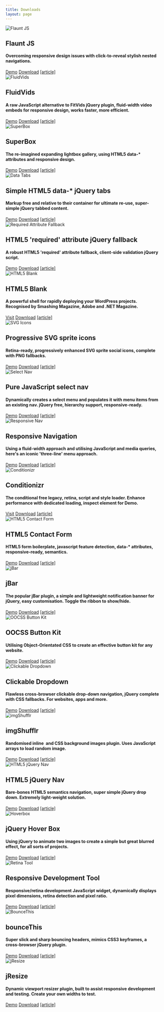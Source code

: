 ```yaml
---
title: Downloads
layout: page
---
```


<div class="download-item">
	<img src="/img/downloads/flaunt-js.jpg" alt="Flaunt JS">
	<div class="download-details">
		<h2>Flaunt JS</h2>
		<h4>Overcoming responsive design issues with click-to-reveal stylish nested navigations.</h4>
		<a href="//toddmotto.com/labs/flaunt-js" onclick="_gaq.push(['_trackEvent', 'Click', 'Demo Flaunt, 'Flaunt Demo']);">Demo</a>
		<a href="//toddmotto.com/labs/flaunt-js/flaunt-js.zip" onclick="_gaq.push(['_trackEvent', 'Click', 'Download Flaunt, 'Flaunt Download']);">Download</a>
		<a href="//toddmotto.com/flaunt-js-for-stylish-responsive-navigations-with-nested-click-to-reveal">[article]</a>
	</div>
</div>
<div class="download-item">
	<img src="/img/downloads/fluidvids.jpg" alt="FluidVids">
	<div class="download-details">
		<h2>FluidVids</h2>
		<h4>A raw JavaScript alternative to FitVids jQuery plugin, fluid-width video embeds for responsive design, works faster, more efficient.</h4>
		<a href="//toddmotto.com/labs/fluidvids" onclick="_gaq.push(['_trackEvent', 'Click', 'Demo FluidVids, 'FluidVids Demo']);">Demo</a>
		<a href="//github.com/toddmotto/fluidvids/archive/master.zip" onclick="_gaq.push(['_trackEvent', 'Click', 'Download FluidVids, 'FluidVids Download']);">Download</a>
		<a href="//toddmotto.com/fluid-and-responsive-youtube-and-vimeo-videos-with-fluidvids-js">[article]</a>
	</div>
</div>
<div class="download-item">
	<img src="/img/downloads/superbox.jpg" alt="SuperBox">
	<div class="download-details">
		<h2>SuperBox</h2>
		<h4>The re-imagined expanding lightbox gallery, using HTML5 data-* attributes and responsive design.</h4>
		<a href="//toddmotto.com/labs/superbox" onclick="_gaq.push(['_trackEvent', 'Click', 'Demo SuperBox, 'SuperBox Demo']);">Demo</a>
		<a href="//toddmotto.com/labs/superbox/superbox.zip" onclick="_gaq.push(['_trackEvent', 'Click', 'Download SuperBox, 'SuperBox Download']);">Download</a>
		<a href="//toddmotto.com/introducing-superbox-the-reimagined-lightbox-gallery">[article]</a>
	</div>
</div>
<div class="download-item">
	<img src="/img/downloads/data-tabs.jpg" alt="Data Tabs">
	<div class="download-details">
		<h2>Simple HTML5 data-* jQuery tabs</h2>
		<h4>Markup free and relative to their container for ultimate re-use, super-simple jQuery tabbed content.</h4>
		<a href="//toddmotto.com/labs/data-tabs" onclick="_gaq.push(['_trackEvent', 'Click', 'Demo Data Tabs, 'Data Tabs Demo']);">Demo</a>
	<a href="//toddmotto.com/labs/data-tabs/data-tabs.zip" onclick="_gaq.push(['_trackEvent', 'Click', 'Download Data Tabs, 'Data Tabs Download']);">Download</a>
		<a href="//toddmotto.com/simple-html5-data-attribute-jquery-tabs-markup-free-and-relative-to-their-container-for-ultimate-reuse/">[article]</a>
	</div>
</div>
<div class="download-item">
	<img src="/img/downloads/required.jpg" alt="Required Attribute Fallback">
	<div class="download-details">
		<h2>HTML5 'required' attribute jQuery fallback</h2>
		<h4>A robust HTML5 'required' attribute fallback, client-side validation jQuery script.</h4>
		<a href="//toddmotto.com/labs/required-fallback" onclick="_gaq.push(['_trackEvent', 'Click', 'Demo Required Fallback, 'Required Fallback Demo']);">Demo</a>
	<a href="//toddmotto.com/labs/required-fallback/required-fallback.zip" onclick="_gaq.push(['_trackEvent', 'Click', 'Download Required Fallback, 'Required Fallback Download']);">Download</a>
		<a href="//toddmotto.com/progressively-enhancing-html5-forms-creating-a-required-attribute-fallback-with-jquery">[article]</a>
	</div>
</div>
<div class="download-item">
	<img src="/img/downloads/html5blank.jpg" alt="HTML5 Blank">
	<div class="download-details">
		<h2>HTML5 Blank</h2>
		<h4>A powerful shell for rapidly deploying your WordPress projects. Recognised by Smashing Magazine, Adobe and .NET Magazine.</h4>
		<a href="//html5blank.com" target="_blank">Visit</a>
		<a href="//github.com/toddmotto/html5blank/archive/master.zip" onclick="_gaq.push(['_trackEvent', 'Click', 'HTML5 Blank Theme Download', 'HTML5 Blank Download']);">Download</a>
		<a href="//toddmotto.com/html5-blank-rapid-wordpress-theme-development">[article]</a>
	</div>
</div>
<div class="download-item">
	<img src="/img/downloads/svg-icons.jpg" alt="SVG Icons">
	<div class="download-details">
		<h2>Progressive SVG sprite icons</h2>
		<h4>Retina-ready, progressively enhanced SVG sprite social icons, complete with PNG fallbacks.</h4>
		<a href="//toddmotto.com/labs/svg-icons" onclick="_gaq.push(['_trackEvent', 'Click', 'Demo SVG Icons, 'SVG Icons Demo']);">Demo</a>
		<a href="//toddmotto.com/labs/svg-icons/svg-icons.zip" onclick="_gaq.push(['_trackEvent', 'Click', 'Download SVG Icons, 'SVG Icons Download']);">Download</a>
		<a href="//toddmotto.com/progressively-enhanced-svg-sprite-icons/">[article]</a>
	</div>
</div>
<div class="download-item">
	<img src="/img/downloads/select-nav-js.jpg" alt="Select Nav">
	<div class="download-details">
		<h2>Pure JavaScript select nav</h2>
		<h4>Dynamically creates a select menu and populates it with menu items from an existing nav. jQuery free, hierarchy support, responsive-ready.</h4>
		<a href="//toddmotto.com/labs/selectnav" onclick="_gaq.push(['_trackEvent', 'Click', 'Demo Select Nav', 'Select Nav Demo']);" target="_blank">Demo</a>
		<a href="//toddmotto.com/labs/selectnav/selectnav.zip" onclick="_gaq.push(['_trackEvent', 'Click', 'Download Select Nav', 'Select Nav Download']);">Download</a>
		<a href="//toddmotto.com/creating-a-responsive-dynamic-mobile-navigation-from-pure-javascript">[article]</a>
	</div>
</div>
<div class="download-item">
	<img src="/img/downloads/responsive-nav.jpg" alt="Responsive Nav">
	<div class="download-details">
		<h2>Responsive Navigation</h2>
		<h4>Using a fluid-width approach and utilising JavaScript and media queries, here's an iconic 'three-line' menu approach.</h4>
		<a href="//toddmotto.com/labs/responsive-nav" onclick="_gaq.push(['_trackEvent', 'Click', 'Demo Responsive Nav', 'Responsive Nav Demo']);" target="_blank">Demo</a>
		<a href="//toddmotto.com/labs/responsive-nav/responsive-nav.zip" onclick="_gaq.push(['_trackEvent', 'Click', 'Download Responsive Nav', 'Responsive Nav Download']);">Download</a>
		<a href="//toddmotto.com/building-an-html5-responsive-menu-with-media-queries-javascript">[article]</a>
	</div>
</div>
<div class="download-item">
	<img src="/img/downloads/conditionizr.jpg" alt="Conditionizr">
	<div class="download-details">
		<h2>Conditionizr</h2>
		<h4>The conditional free legacy, retina, script and style loader. Enhance performance with dedicated loading, inspect element for Demo.</h4>
		<a href="//conditionizr.com" onclick="_gaq.push(['_trackEvent', 'Click', 'conditionizr.com', 'conditionizr.com']);">Visit</a>
		<a href="//github.com/conditionizr/conditionizr/archive/master.zip" onclick="_gaq.push(['_trackEvent', 'Click', 'Download Conditionizr', 'Conditionizr Download']);">Download</a>
		<a href="//toddmotto.com/meet-conditionizr-the-conditional-free-legacy-retina-script-and-style-loader">[article]</a>
	</div>
</div>
<div class="download-item">
	<img src="/img/downloads/html5-contact.jpg" alt="HTML5 Contact Form">
	<div class="download-details">
		<h2>HTML5 Contact Form</h2>
		<h4>HTML5 form boilerplate, javascript feature detection, data-* attributes, responsive-ready, semantics.</h4>
		<a href="//toddmotto.com/labs/html5-contact-form" onclick="_gaq.push(['_trackEvent', 'Click', 'Demo HTML5 Contact Form, 'HTML5 Contact Form Demo']);">Demo</a>
		<a href="//toddmotto.com/labs/html5-contact-form/html5-contact-form.zip" onclick="_gaq.push(['_trackEvent', 'Click', 'Download HTML5 Contact Form, 'HTML5 Contact Form Download']);">Download</a>
		<a href="//toddmotto.com/creating-an-html5-responsive-ready-contact-form-with-custom-javascript-feature-detection">[article]</a>
	</div>
</div>
<div class="download-item">
	<img src="/img/downloads/jbar.jpg" alt="jBar">
	<div class="download-details">
		<h2>jBar</h2>
		<h4>The popular jBar plugin, a simple and lightweight notification banner for jQuery, easy customisation. Toggle the ribbon to show/hide.</h4>
		<a href="//toddmotto.com/labs/jbar/" onclick="_gaq.push(['_trackEvent', 'Click', 'Demo jBar', 'jBar Demo']);">Demo</a>
		<a href="//toddmotto.com/labs/jbar/jbar_v2.zip" onclick="_gaq.push(['_trackEvent', 'Click', 'Download jBar', 'jBar Download']);">Download</a>
		<a href="//toddmotto.com/jbar-plugin-the-jquery-call-to-action-bar">[article]</a>
	</div>
</div>
<div class="download-item">
	<img src="/img/downloads/oocss-buttons.jpg" alt="OOCSS Button Kit">
	<div class="download-details">
		<h2>OOCSS Button Kit</h2>
		<h4>Utilising Object-Orientated CSS to create an effective button kit for any website.</h4>
		<a href="//toddmotto.com/labs/oocss-buttons" onclick="_gaq.push(['_trackEvent', 'Click', 'Demo OOCSS Buttons', 'OOCSS Buttons Demo']);" target="_blank">Demo</a>
		<a href="//toddmotto.com/labs/oocss-buttons/oocss-buttons.zip" onclick="_gaq.push(['_trackEvent', 'Click', 'Download OOCSS Buttons', 'OOCSS Buttons Download']);">Download</a>
		<a href="//toddmotto.com/getting-started-with-object-orientated-css-oocss-creating-a-button-kit">[article]</a>
	</div>
</div>
<div class="download-item">
	<img src="/img/downloads/clickable-dropdown.jpg" alt="Clickable Dropdown">
	<div class="download-details">
		<h2>Clickable Dropdown</h2>
		<h4>Flawless cross-browser clickable drop-down navigation, jQuery complete with CSS fallbacks. For websites, apps and more.</h4>
		<a href="//toddmotto.com/labs/clickable-dropdown/" onclick="_gaq.push(['_trackEvent', 'Click', 'Clickable Dropdown Demo', 'Clickable Dropdown Demo Button']);">Demo</a>
		<a href="//toddmotto.com/labs/clickable-dropdown/clickable-dropdown.zip" onclick="_gaq.push(['_trackEvent', 'Click', 'Clickable Dropdown Download', 'Clickable Dropdown Download Button']);">Download</a>
		<a href="//toddmotto.com/flawless-clickable-drop-down-navigation">[article]</a>
	</div>
</div>
<div class="download-item">
	<img src="/img/downloads/imgshufflr.jpg" alt="imgShufflr">
	<div class="download-details">
		<h2>imgShufflr</h2>
		<h4>Randomised inline <img> and CSS background images plugin. Uses JavaScript arrays to load random image.</h4>
		<a href="//toddmotto.com/labs/imgshufflr/" onclick="_gaq.push(['_trackEvent', 'Click', 'Demo imgShufflr', 'imgShufflr Demo']);">Demo</a>
		<a href="//toddmotto.com/labs/imgshufflr/imgshufflr.zip" onclick="_gaq.push(['_trackEvent', 'Click', 'Download imgShufflr', 'imgShufflr Download']);">Download</a>
		<a href="//toddmotto.com/imgshufflr-randomised-inline-and-css-background-images-plugin">[article]</a>
	</div>
</div>
<div class="download-item">
	<img src="/img/downloads/html5nav.jpg" alt="HTML5 jQuery Nav">
	<div class="download-details">
		<h2>HTML5 jQuery Nav</h2>
		<h4>Bare-bones HTML5 semantics navigation, super simple jQuery drop down. Extremely light-weight solution.</h4>
		<a href="//toddmotto.com/labs/html5-jquery-nav/" onclick="_gaq.push(['_trackEvent', 'Click', 'HTML5 jQuery Nav Demo', 'HTML5 jQuery Nav Demo Button']);">Demo</a>
		<a href="//toddmotto.com/labs/html5-jquery-nav/html5-jquery-nav.zip" onclick="_gaq.push(['_trackEvent', 'Click', 'Download HTML5 jQuery Nav', 'HTML5 jQuery Nav Download']);">Download</a>
		<a href="//toddmotto.com/html5-and-jquery-super-simple-drop-down-nav">[article]</a>
	</div>
</div>
<div class="download-item">
	<img src="/img/downloads/hoverbox.jpg" alt="Hoverbox">
	<div class="download-details">
		<h2>jQuery Hover Box</h2>
		<h4>Using jQuery to animate two images to create a simple but great blurred effect, for all sorts of projects.</h4>
		<a href="//toddmotto.com/labs/hover-box/" onclick="_gaq.push(['_trackEvent', 'Click', 'jQuery Hover Box Demo', 'jQuery Hover Demo Button']);">Demo</a>
		<a href="//toddmotto.com/labs/hover-box/hover-box.zip" onclick="_gaq.push(['_trackEvent', 'Click', 'jQuery Hover Box Download', 'jQuery Hover Box Download Button']);">Download</a>
		<a href="//toddmotto.com/create-a-simple-jquery-hover-call-to-action-box">[article]</a>
	</div>
</div>
<div class="download-item">
	<img src="/img/downloads/retina.jpg" alt="Retina Tool">
	<div class="download-details">
		<h2>Responsive Development Tool</h2>
		<h4>Responsive/retina development JavaScript widget, dynamically displays pixel dimensions, retina detection and pixel ratio.</h4>
		<a href="//toddmotto.com/labs/viewport-retina/" onclick="_gaq.push(['_trackEvent', 'Click', 'Demo ViewPort Resizer', 'ViewPort Resizer Demo']);">Demo</a>
		<a href="//toddmotto.com/labs/viewport-retina/viewport-retina.zip" onclick="_gaq.push(['_trackEvent', 'Click', 'Download ViewPort Resizer', 'ViewPort Resizer Download']);">Download</a>
		<a href="//toddmotto.com/viewport-dynamic-width-calculation-retina-and-pixel-ratio-javascript-widget">[article]</a>
	</div>
</div>
<div class="download-item">
	<img src="/img/downloads/bounce-this.jpg" alt="BounceThis">
	<div class="download-details">
		<h2>bounceThis</h2>
		<h4>Super slick and sharp bouncing headers, mimics CSS3 keyframes, a cross-browser jQuery plugin.</h4>
		<a href="//toddmotto.com/labs/bouncethis/" onclick="_gaq.push(['_trackEvent', 'Click', 'Demo bounceThis', 'bounceThis Demo']);">Demo</a>
		<a href="//toddmotto.com/labs/bouncethis/bouncethis.zip" onclick="_gaq.push(['_trackEvent', 'Click', 'Download bounceThis', 'bounceThis Download']);">Download</a>
		<a href="//toddmotto.com/bouncethis-plugin-mimics-css3-keyframes-bouncing-header-animations">[article]</a>
	</div>
</div>
<div class="download-item">
	<img src="/img/downloads/jresize.jpg" alt="jResize">
	<div class="download-details">
		<h2>jResize</h2>
		<h4>Dynamic viewport resizer plugin, built to assist responsive development and testing. Create your own widths to test.</h4>
		<a href="//toddmotto.com/labs/jresize/" onclick="_gaq.push(['_trackEvent', 'Click', 'Demo jResize', 'jResize Demo']);">Demo</a>
		<a href="//github.com/toddmotto/jResize/archive/master.zip" onclick="_gaq.push(['_trackEvent', 'Click', 'Download jResize', 'jResize Download']);">Download</a>
		<a href="//toddmotto.com/jresize-plugin-for-one-window-responsive-development">[article]</a>
	</div>
</div>